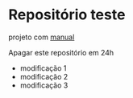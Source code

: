 # Repositório teste

projeto com [manual](manual.html)

Apagar este repositório em 24h


- modificação 1
- modificação 2
- modificação 3
